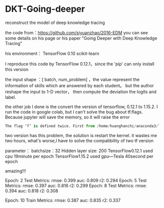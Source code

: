 # DKT-Going-deeper
reconstruct the model of deep knowledge tracing

the code from：https://github.com/siyuanzhao/2016-EDM
you can see some details on his page or his paper "Going Deeper with Deep Knowledge Tracing"

his environment：
TensorFlow 0.10
scikit-learn

I reproduce this code by TensorFlow 0.12.1，since the 'pip' can only install this version

the input shape ：[ batch, num_problem] ，the value represent the information of skills which are answered by each student。
but the author reshape the input to 1-D vector， then compute the deviation the logits and label.

the other job I done is the convert the version of tensorflow, 0.12.1 to 1.15.2.
I run the code in google colab, but I can't solve the bug about tf.flags. 
Because jupyter will save the memory, so it will raise the error
```python
The flag ‘f’ is defined twice. First from /home/huanghanchi/anaconda3/lib/python3.7/site-packages/ipykernel_launcher.py, Second from /home/huanghanchi/anaconda3/lib/python3.7/site-packages/ipykernel_launcher.py. Description from first occurrence: kernel
```
two version has this problem, the solution is restart the kernel. it wastes me two hours, what's worse,I have to solve the compatibility of two tf version

parameter： batchsize：32 Hidden layer size: 200 
TensorFlow0.12.1 used cpu 19minute per epoch
TensorFlow1.15.2 used gpu—Tesla 40second per epoch

amazing!!!

Epoch: 2 Test Metrics:
 rmse: 0.399 	 auc: 0.809 	 r2: 0.294
Epoch: 5 Test Metrics:
 rmse: 0.397 	 auc: 0.816 	 r2: 0.299
Epoch: 8 Test Metrics:
 rmse: 0.394 	 auc: 0.818 	 r2: 0.308

Epoch: 10 Train Metrics:
 rmse: 0.387 	 auc: 0.835 	 r2: 0.337 
